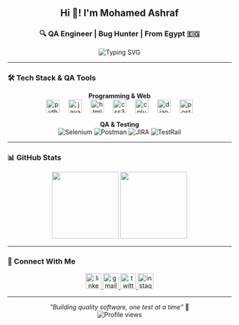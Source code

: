 <h2 align="center">Hi 👋! I'm Mohamed Ashraf</h2>
<h3 align="center">🔍 QA Engineer | Bug Hunter | From Egypt 🇪🇬</h3>

<p align="center">
<img src="https://readme-typing-svg.herokuapp.com?font=Fira+Code&size=18&pause=1000&color=2E9EF7&center=true&width=400&lines=Manual+%26+Automation+Testing;Quality+Assurance+Engineer;Bug+Hunter+%F0%9F%90%9B" alt="Typing SVG" />
</p>

---

### 🛠️ Tech Stack & QA Tools

<div align="center">

**Programming & Web**
<br/>
<img src="https://cdn.jsdelivr.net/gh/devicons/devicon/icons/python/python-original.svg" height="30" alt="python"/>
<img width="12" />
<img src="https://cdn.jsdelivr.net/gh/devicons/devicon/icons/javascript/javascript-original.svg" height="30" alt="javascript"/>
<img width="12" />
<img src="https://cdn.jsdelivr.net/gh/devicons/devicon/icons/html5/html5-original.svg" height="30" alt="html5"/>
<img width="12" />
<img src="https://cdn.jsdelivr.net/gh/devicons/devicon/icons/css3/css3-original.svg" height="30" alt="css3"/>
<img width="12" />
<img src="https://cdn.jsdelivr.net/gh/devicons/devicon/icons/cplusplus/cplusplus-original.svg" height="30" alt="cplusplus"/>
<img width="12" />
<img src="https://cdn.jsdelivr.net/gh/devicons/devicon/icons/django/django-plain.svg" height="30" alt="django"/>
<img width="12" />
<img src="https://cdn.jsdelivr.net/gh/devicons/devicon/icons/postgresql/postgresql-original.svg" height="30" alt="postgresql"/>

**QA & Testing**
<br/>
<img src="https://img.shields.io/badge/Selenium-43B02A?style=flat&logo=selenium&logoColor=white" alt="Selenium"/>
<img src="https://img.shields.io/badge/Postman-FF6C37?style=flat&logo=postman&logoColor=white" alt="Postman"/>
<img src="https://img.shields.io/badge/JIRA-0052CC?style=flat&logo=jira&logoColor=white" alt="JIRA"/>
<img src="https://img.shields.io/badge/TestRail-65C179?style=flat&logo=testrail&logoColor=white" alt="TestRail"/>

</div>

---

### 📊 GitHub Stats

<div align="center">
<img src="https://github-readme-stats.vercel.app/api?username=mhmd-ashrf-saad&show_icons=true&theme=tokyonight&hide_border=true&count_private=true" height="150"/>
<img src="https://github-readme-streak-stats.herokuapp.com/?user=mhmd-ashrf-saad&theme=tokyonight&hide_border=true" height="150"/>
</div>

---

### 🤝 Connect With Me

<div align="center">
  <a href="https://www.linkedin.com/in/mohamed-ashraf-abdelbaset/" target="_blank">
    <img src="https://img.shields.io/static/v1?message=LinkedIn&logo=linkedin&label=&color=0077B5&logoColor=white&labelColor=&style=for-the-badge" height="35" alt="linkedin"/>
  </a>
  <a href="mailto:mhmd.ashrf.saad@gmail.com" target="_blank">
    <img src="https://img.shields.io/static/v1?message=Email&logo=gmail&label=&color=D14836&logoColor=white&labelColor=&style=for-the-badge" height="35" alt="gmail"/>
  </a>
  <a href="https://x.com/_mhmdashrf" target="_blank">
    <img src="https://img.shields.io/static/v1?message=Twitter&logo=twitter&label=&color=1DA1F2&logoColor=white&labelColor=&style=for-the-badge" height="35" alt="twitter"/>
  </a>
  <a href="https://www.instagram.com/_mhmdashrf/" target="_blank">
    <img src="https://img.shields.io/static/v1?message=Instagram&logo=instagram&label=&color=E4405F&logoColor=white&labelColor=&style=for-the-badge" height="35" alt="instagram"/>
  </a>
</div>

---

<div align="center">
<i>"Building quality software, one test at a time"</i> 🚀
<br/>
<img src="https://komarev.com/ghpvc/?username=your-username&color=blueviolet&style=flat" alt="Profile views"/>
</div>
